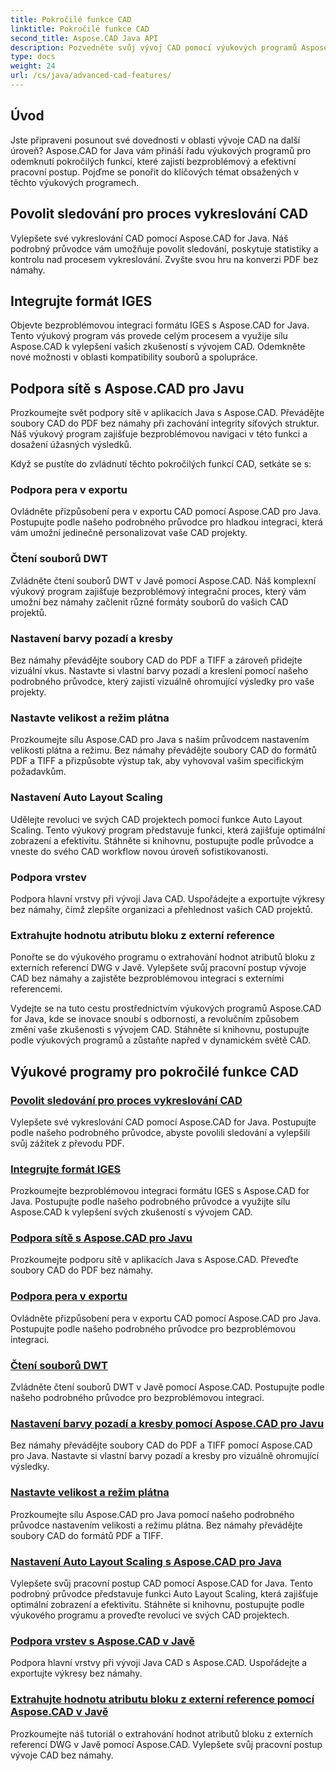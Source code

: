 ```yaml
---
title: Pokročilé funkce CAD
linktitle: Pokročilé funkce CAD
second_title: Aspose.CAD Java API
description: Pozvedněte svůj vývoj CAD pomocí výukových programů Aspose.CAD for Java. Naučte se povolit sledování, integrovat formát IGES, master mesh podporu, přizpůsobit export pera, číst soubory DWT a další.
type: docs
weight: 24
url: /cs/java/advanced-cad-features/
---
```


## Úvod

Jste připraveni posunout své dovednosti v oblasti vývoje CAD na další úroveň? Aspose.CAD for Java vám přináší řadu výukových programů pro odemknutí pokročilých funkcí, které zajistí bezproblémový a efektivní pracovní postup. Pojďme se ponořit do klíčových témat obsažených v těchto výukových programech.

## Povolit sledování pro proces vykreslování CAD
Vylepšete své vykreslování CAD pomocí Aspose.CAD for Java. Náš podrobný průvodce vám umožňuje povolit sledování, poskytuje statistiky a kontrolu nad procesem vykreslování. Zvyšte svou hru na konverzi PDF bez námahy.

## Integrujte formát IGES
Objevte bezproblémovou integraci formátu IGES s Aspose.CAD for Java. Tento výukový program vás provede celým procesem a využije sílu Aspose.CAD k vylepšení vašich zkušeností s vývojem CAD. Odemkněte nové možnosti v oblasti kompatibility souborů a spolupráce.

## Podpora sítě s Aspose.CAD pro Javu
Prozkoumejte svět podpory sítě v aplikacích Java s Aspose.CAD. Převádějte soubory CAD do PDF bez námahy při zachování integrity síťových struktur. Náš výukový program zajišťuje bezproblémovou navigaci v této funkci a dosažení úžasných výsledků.

Když se pustíte do zvládnutí těchto pokročilých funkcí CAD, setkáte se s:

### Podpora pera v exportu
Ovládněte přizpůsobení pera v exportu CAD pomocí Aspose.CAD pro Java. Postupujte podle našeho podrobného průvodce pro hladkou integraci, která vám umožní jedinečně personalizovat vaše CAD projekty.

### Čtení souborů DWT
Zvládněte čtení souborů DWT v Javě pomocí Aspose.CAD. Náš komplexní výukový program zajišťuje bezproblémový integrační proces, který vám umožní bez námahy začlenit různé formáty souborů do vašich CAD projektů.

### Nastavení barvy pozadí a kresby
Bez námahy převádějte soubory CAD do PDF a TIFF a zároveň přidejte vizuální vkus. Nastavte si vlastní barvy pozadí a kreslení pomocí našeho podrobného průvodce, který zajistí vizuálně ohromující výsledky pro vaše projekty.

### Nastavte velikost a režim plátna
Prozkoumejte sílu Aspose.CAD pro Java s naším průvodcem nastavením velikosti plátna a režimu. Bez námahy převádějte soubory CAD do formátů PDF a TIFF a přizpůsobte výstup tak, aby vyhovoval vašim specifickým požadavkům.

### Nastavení Auto Layout Scaling
Udělejte revoluci ve svých CAD projektech pomocí funkce Auto Layout Scaling. Tento výukový program představuje funkci, která zajišťuje optimální zobrazení a efektivitu. Stáhněte si knihovnu, postupujte podle průvodce a vneste do svého CAD workflow novou úroveň sofistikovanosti.

### Podpora vrstev
Podpora hlavní vrstvy při vývoji Java CAD. Uspořádejte a exportujte výkresy bez námahy, čímž zlepšíte organizaci a přehlednost vašich CAD projektů.

### Extrahujte hodnotu atributu bloku z externí reference
Ponořte se do výukového programu o extrahování hodnot atributů bloku z externích referencí DWG v Javě. Vylepšete svůj pracovní postup vývoje CAD bez námahy a zajistěte bezproblémovou integraci s externími referencemi.

Vydejte se na tuto cestu prostřednictvím výukových programů Aspose.CAD for Java, kde se inovace snoubí s odborností, a revolučním způsobem změní vaše zkušenosti s vývojem CAD. Stáhněte si knihovnu, postupujte podle výukových programů a zůstaňte napřed v dynamickém světě CAD.
## Výukové programy pro pokročilé funkce CAD
### [Povolit sledování pro proces vykreslování CAD](./enable-tracking-for-cad-rendering-process/)
Vylepšete své vykreslování CAD pomocí Aspose.CAD for Java. Postupujte podle našeho podrobného průvodce, abyste povolili sledování a vylepšili svůj zážitek z převodu PDF.
### [Integrujte formát IGES](./integrate-iges-format/)
Prozkoumejte bezproblémovou integraci formátu IGES s Aspose.CAD for Java. Postupujte podle našeho podrobného průvodce a využijte sílu Aspose.CAD k vylepšení svých zkušeností s vývojem CAD.
### [Podpora sítě s Aspose.CAD pro Javu](./mesh-support-in-cad/)
Prozkoumejte podporu sítě v aplikacích Java s Aspose.CAD. Převeďte soubory CAD do PDF bez námahy. 
### [Podpora pera v exportu](./pen-support-in-export/)
Ovládněte přizpůsobení pera v exportu CAD pomocí Aspose.CAD pro Java. Postupujte podle našeho podrobného průvodce pro bezproblémovou integraci.
### [Čtení souborů DWT](./reading-dwt-files/)
Zvládněte čtení souborů DWT v Javě pomocí Aspose.CAD. Postupujte podle našeho podrobného průvodce pro bezproblémovou integraci.
### [Nastavení barvy pozadí a kresby pomocí Aspose.CAD pro Javu](./setting-background-and-drawing-color/)
Bez námahy převádějte soubory CAD do PDF a TIFF pomocí Aspose.CAD pro Java. Nastavte si vlastní barvy pozadí a kresby pro vizuálně ohromující výsledky.
### [Nastavte velikost a režim plátna](./set-canvas-size-and-mode/)
Prozkoumejte sílu Aspose.CAD pro Java pomocí našeho podrobného průvodce nastavením velikosti a režimu plátna. Bez námahy převádějte soubory CAD do formátů PDF a TIFF.
### [Nastavení Auto Layout Scaling s Aspose.CAD pro Java](./setting-auto-layout-scaling/)
Vylepšete svůj pracovní postup CAD pomocí Aspose.CAD for Java. Tento podrobný průvodce představuje funkci Auto Layout Scaling, která zajišťuje optimální zobrazení a efektivitu. Stáhněte si knihovnu, postupujte podle výukového programu a proveďte revoluci ve svých CAD projektech.
### [Podpora vrstev s Aspose.CAD v Javě](./support-of-layers-in-cad/)
Podpora hlavní vrstvy při vývoji Java CAD s Aspose.CAD. Uspořádejte a exportujte výkresy bez námahy.
### [Extrahujte hodnotu atributu bloku z externí reference pomocí Aspose.CAD v Javě](./extract-block-attribute-value/)
Prozkoumejte náš tutoriál o extrahování hodnot atributů bloku z externích referencí DWG v Javě pomocí Aspose.CAD. Vylepšete svůj pracovní postup vývoje CAD bez námahy.